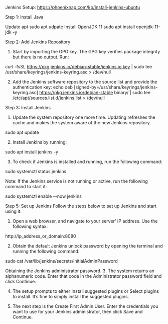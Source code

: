 Jenkins Setup:
  https://phoenixnap.com/kb/install-jenkins-ubuntu

Step 1: Install Java
    
Update apt
  sudo apt udpate
Install OpenJDK 11
  sudo apt install openjdk-11-jdk -y

Step 2: Add Jenkins Repository

1. Start by importing the GPG key. The GPG key verifies package integrity but there is no output. Run:

curl -fsSL https://pkg.jenkins.io/debian-stable/jenkins.io.key | sudo tee /usr/share/keyrings/jenkins-keyring.asc > /dev/null

2. Add the Jenkins software repository to the source list and provide the authentication key:
echo deb [signed-by=/usr/share/keyrings/jenkins-keyring.asc] https://pkg.jenkins.io/debian-stable binary/ | sudo tee /etc/apt/sources.list.d/jenkins.list > /dev/null

Step 3: Install Jenkins
1. Update the system repository one more time. Updating refreshes the cache and makes the system aware of the new Jenkins repository.

sudo apt update

2. Install Jenkins by running:

sudo apt install jenkins -y

3. To check if Jenkins is installed and running, run the following command:

sudo systemctl status jenkins

Note: If the Jenkins service is not running or active, run the following command to start it:

sudo systemctl enable --now jenkins

Step 5: Set up Jenkins
Follow the steps below to set up Jenkins and start using it:

1. Open a web browser, and navigate to your server' IP address. Use the following syntax:

http://ip_address_or_domain:8080

2. Obtain the default Jenkins unlock password by opening the terminal and running the following command:

sudo cat /var/lib/jenkins/secrets/initialAdminPassword

Obtaining the Jenkins administrator password.
3. The system returns an alphanumeric code. Enter that code in the Administrator password field and click Continue.

4. The setup prompts to either Install suggested plugins or Select plugins to install. It’s fine to simply install the suggested plugins.

5. The next step is the Create First Admin User. Enter the credentials you want to use for your Jenkins administrator, then click Save and Continue.

